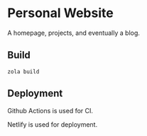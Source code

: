 # Personal Website
A homepage, projects, and eventually a blog.

## Build
```shell
zola build
```

## Deployment
Github Actions is used for CI.

Netlify is used for deployment.
